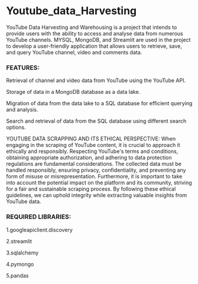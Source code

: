 # Youtube_data_Harvesting

YouTube Data Harvesting and Warehousing is a project that intends to provide users with the ability to access and analyse data from numerous YouTube channels. MYSQL, MongoDB, and Streamlit are used in the project to develop a user-friendly application that allows users to retrieve, save, and query YouTube channel, video and comments data.

### FEATURES: 
Retrieval of channel and video data from YouTube using the YouTube API.

Storage of data in a MongoDB database as a data lake.

Migration of data from the data lake to a SQL database for efficient querying and analysis.

Search and retrieval of data from the SQL database using different search options.

YOUTUBE DATA SCRAPPING AND ITS ETHICAL PERSPECTIVE: When engaging in the scraping of YouTube content, it is crucial to approach it ethically and responsibly. Respecting YouTube's terms and conditions, obtaining appropriate authorization, and adhering to data protection regulations are fundamental considerations. The collected data must be handled responsibly, ensuring privacy, confidentiality, and preventing any form of misuse or misrepresentation. Furthermore, it is important to take into account the potential impact on the platform and its community, striving for a fair and sustainable scraping process. By following these ethical guidelines, we can uphold integrity while extracting valuable insights from YouTube data.

### REQUIRED LIBRARIES:

1.googleapiclient.discovery

2.streamlit

3.sqlalchemy

4.pymongo

5.pandas